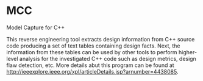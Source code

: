 # MCC
Model Capture for C++

This reverse engineering tool extracts design information from C++ source code producing a set of text tables containing design facts. Next, the information from these tables can be used by other tools to perform higher-level analysis for the investigated C++ code such as design metrics, design flaw detection, etc. More details abut this program can be found at http://ieeexplore.ieee.org/xpl/articleDetails.jsp?arnumber=4438085.


